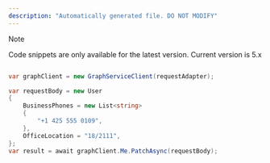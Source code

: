 ```yaml
---
description: "Automatically generated file. DO NOT MODIFY"
---
```


> [!NOTE]
> Code snippets are only available for the latest version. Current version is 5.x

```csharp

var graphClient = new GraphServiceClient(requestAdapter);

var requestBody = new User
{
	BusinessPhones = new List<string>
	{
		"+1 425 555 0109",
	},
	OfficeLocation = "18/2111",
};
var result = await graphClient.Me.PatchAsync(requestBody);


```
